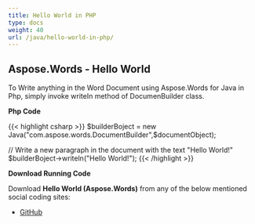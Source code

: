 ```yaml
---
title: Hello World in PHP
type: docs
weight: 40
url: /java/hello-world-in-php/
---
```


## Aspose.Words - Hello World

To Write anything in the Word Document using Aspose.Words for Java in Php, simply invoke writeIn method of DocumenBuilder class.

**Php Code**

{{< highlight csharp >}}
 $builderBoject = new Java("com.aspose.words.DocumentBuilder",$documentObject);

 // Write a new paragraph in the document with the text "Hello World!"
 $builderBoject->writeln("Hello World!");
{{< /highlight >}}

**Download Running Code**

Download **Hello World (Aspose.Words)** from any of the below mentioned social coding sites:

- [GitHub](https://github.com/aspose-words/Aspose.Words-for-Java/blob/master/Plugins/Aspose_Words_Java_for_PHP/src/quickstart/helloworld/php/HelloWorld.php)
